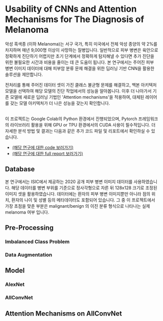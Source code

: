 # Usability of CNNs and Attention Mechanisms for The Diagnosis of Melanoma

악성 흑색종 (이하 Melanoma)는 서구 국가, 특히 미국에서 전체 악성 종양의 약 2%를 차지하며 매년 9,000명 이상이 사망하는 질병입니다. 일반적으로 피부 병변은 육안으로 정확하게 진단하기 어렵지만 초기 단계에서 정확하게 탐지해낼 수 있다면 추가 진단을 위한 불필요한 시간과 비용을 줄이는 데 큰 도움이 됩니다. 본 연구에서는 주어진 피부 병변 이미지 데이터에 대해 피부암 분류 문제 해결을 위한 딥러닝 기반 CNN을 활용한 솔루션을 제안합니다. <br/>

전처리를 통해 주어진 데이터 셋이 가진 클래스 불균형 문제를 해결하고, 백본 아키텍처 모델을 선택하여 해당 모델의 진단 작업에서의 성능을 알아봅니다. 이후 더 나아가서 기존 모델에 새로운 딥러닝 기법인 'Attention mechanisms'을 적용하여, 대체된 레이어를 갖는 모델 아키텍처가 더 나은 성능을 갖는지 확인합니다.<br/><br/>

이 프로젝트는 Google Colab의 Python 환경에서 진행되었으며, Pytorch 프레임워크의 라이브러리 활용을 위해 GPU or TPU 환경에서의 CUDA 사용이 필수적입니다. 더 자세한 분석 방법 및 결과는 다음과 같은 추가 코드 파일 및 리포트에서 확인하실 수 있습니다.<br/> 
- [(해당 연구에 대한 code 보러가기)](project.ipynb) <br/>
- [(해당 연구에 대한 full report 보러가기)](report.pdf) <br/> 


## Database

본 연구에서는 ISIC에서 제공하는 2020 공개 피부 병변 이미지 데이터를 사용하였습니다. 해당 데이터를 병변 부위를 기준으로 정사각형으로 자른 뒤 128x128 크기로 조정된 이미지 셋을 활용하였습니다. 데이터에는 환자의 피부 병변 이미지뿐만 아니라 점의 위치, 환자의 나이 및 성별 등의 메타데이터도 포함되어 있습니다. 그 중 이 프로젝트에서 가장 초점을 맞춘 부분은 malignant/benign 의 이진 분류 형식으로 나타나는 실제 melanoma 여부 입니다.<br/> 

## Pre-Processing

### Imbalanced Class Problem

### Data Augmentation


## Model

### AlexNet

### AllConvNet

## Attention Mechanisms on AllConvNet

